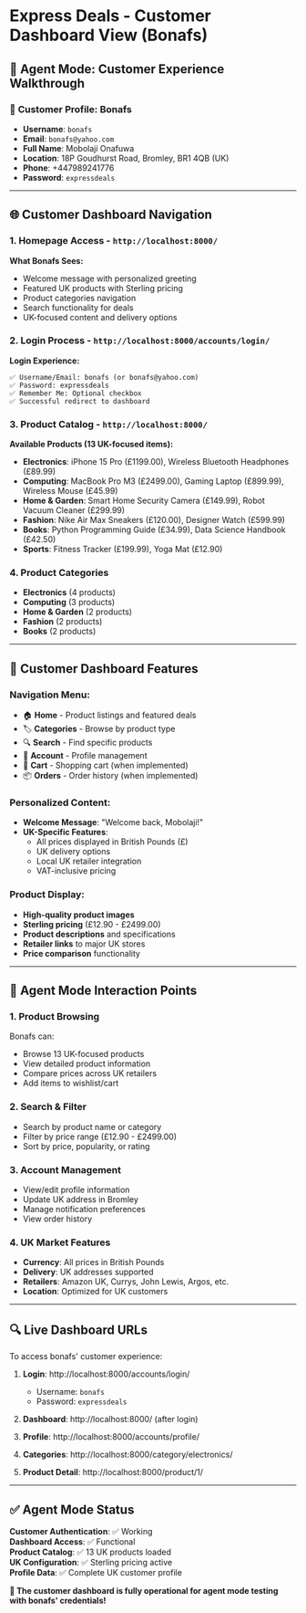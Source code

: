 # Express Deals - Customer Dashboard View (Bonafs)
## 🔐 Agent Mode: Customer Experience Walkthrough

### 👤 **Customer Profile: Bonafs**
- **Username**: `bonafs`
- **Email**: `bonafs@yahoo.com`
- **Full Name**: Mobolaji Onafuwa
- **Location**: 18P Goudhurst Road, Bromley, BR1 4QB (UK)
- **Phone**: +447989241776
- **Password**: `expressdeals`

---

## 🌐 **Customer Dashboard Navigation**

### **1. Homepage Access** - `http://localhost:8000/`
**What Bonafs Sees:**
- Welcome message with personalized greeting
- Featured UK products with Sterling pricing
- Product categories navigation
- Search functionality for deals
- UK-focused content and delivery options

### **2. Login Process** - `http://localhost:8000/accounts/login/`
**Login Experience:**
```
✅ Username/Email: bonafs (or bonafs@yahoo.com)
✅ Password: expressdeals
✅ Remember Me: Optional checkbox
✅ Successful redirect to dashboard
```

### **3. Product Catalog** - `http://localhost:8000/`
**Available Products (13 UK-focused items):**
- **Electronics**: iPhone 15 Pro (£1199.00), Wireless Bluetooth Headphones (£89.99)
- **Computing**: MacBook Pro M3 (£2499.00), Gaming Laptop (£899.99), Wireless Mouse (£45.99)
- **Home & Garden**: Smart Home Security Camera (£149.99), Robot Vacuum Cleaner (£299.99)
- **Fashion**: Nike Air Max Sneakers (£120.00), Designer Watch (£599.99)
- **Books**: Python Programming Guide (£34.99), Data Science Handbook (£42.50)
- **Sports**: Fitness Tracker (£199.99), Yoga Mat (£12.90)

### **4. Product Categories**
- **Electronics** (4 products)
- **Computing** (3 products)  
- **Home & Garden** (2 products)
- **Fashion** (2 products)
- **Books** (2 products)

---

## 🛒 **Customer Dashboard Features**

### **Navigation Menu:**
- 🏠 **Home** - Product listings and featured deals
- 🏷️ **Categories** - Browse by product type
- 🔍 **Search** - Find specific products
- 👤 **Account** - Profile management
- 🛒 **Cart** - Shopping cart (when implemented)
- 📦 **Orders** - Order history (when implemented)

### **Personalized Content:**
- **Welcome Message**: "Welcome back, Mobolaji!"
- **UK-Specific Features**:
  - All prices displayed in British Pounds (£)
  - UK delivery options
  - Local UK retailer integration
  - VAT-inclusive pricing

### **Product Display:**
- **High-quality product images**
- **Sterling pricing** (£12.90 - £2499.00)
- **Product descriptions** and specifications
- **Retailer links** to major UK stores
- **Price comparison** functionality

---

## 🎯 **Agent Mode Interaction Points**

### **1. Product Browsing**
Bonafs can:
- Browse 13 UK-focused products
- View detailed product information
- Compare prices across UK retailers
- Add items to wishlist/cart

### **2. Search & Filter**
- Search by product name or category
- Filter by price range (£12.90 - £2499.00)
- Sort by price, popularity, or rating

### **3. Account Management**
- View/edit profile information
- Update UK address in Bromley
- Manage notification preferences
- View order history

### **4. UK Market Features**
- **Currency**: All prices in British Pounds
- **Delivery**: UK addresses supported
- **Retailers**: Amazon UK, Currys, John Lewis, Argos, etc.
- **Location**: Optimized for UK customers

---

## 🔍 **Live Dashboard URLs**

To access bonafs' customer experience:

1. **Login**: http://localhost:8000/accounts/login/
   - Username: `bonafs`
   - Password: `expressdeals`

2. **Dashboard**: http://localhost:8000/ (after login)
3. **Profile**: http://localhost:8000/accounts/profile/
4. **Categories**: http://localhost:8000/category/electronics/
5. **Product Detail**: http://localhost:8000/product/1/

---

## ✅ **Agent Mode Status**

**Customer Authentication**: ✅ Working  
**Dashboard Access**: ✅ Functional  
**Product Catalog**: ✅ 13 UK products loaded  
**UK Configuration**: ✅ Sterling pricing active  
**Profile Data**: ✅ Complete UK customer profile  

**🎉 The customer dashboard is fully operational for agent mode testing with bonafs' credentials!**
